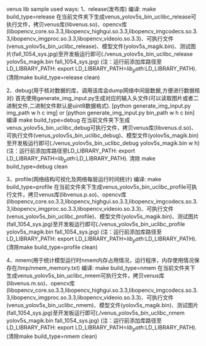 venus lib sample used ways:
1、release(发布库)
   编译: make build_type=release
   在当前文件夹下生成venus_yolov5s_bin_uclibc_release可执行文件，拷贝venus库(libvenus.so)、opencv库(libopencv_core.so.3.3,libopencv_highgui.so.3.3,libopencv_imgcodecs.so.3.3,libopencv_imgproc.so.3.3,libopencv_videoio.so.3.3)、可执行文件(venus_yolov5s_bin_uclibc_release)、模型文件(yolov5s_magik.bin)、测试图片(fall_1054_sys.jpg)至开发板运行即可(./venus_yolov5s_bin_uclibc_release yolov5s_magik.bin fall_1054_sys.jpg)
   (注：运行前添加库路径至LD_LIBRARY_PATH: export LD_LIBRARY_PATH=$lib_path:$LD_LIBRARY_PATH).
   (清除make build_type=release clean)

2、debug(用于核对数据的库，调用该库会dump网络中间层数据,方便进行数据核对)
   首先使用generate_img_input.py生成对应的输入头文件(可以读取图片或者二进制文件,二进制文件默认是uint8数据格式).
   [python generate_img_input.py img_path w h c img]  or  [python generate_img_input.py bin_path w h c bin]
   编译 make build_type=debug 
   在当前文件夹下生成venus_yolov5s_bin_uclibc_debug可执行文件，拷贝venus库(libvenus.d.so)、可执行文件(venus_yolov5s_bin_uclibc_debug)、模型文件(yolov5s_magik.bin)至开发板运行即可(./venus_yolov5s_bin_uclibc_debug yolov5s_magik.bin w h)
   (注：运行前添加库路径至LD_LIBRARY_PATH: export LD_LIBRARY_PATH=$lib_path:$LD_LIBRARY_PATH).
   清除 make build_type=debug clean

3、profile(网络结构可视化及网络每层运行时间统计)
   编译: make build_type=profile
   在当前文件夹下生成venus_yolov5s_bin_uclibc_profile可执行文件，拷贝venus库(libvenus.p.so)、opencv库(libopencv_core.so.3.3,libopencv_highgui.so.3.3,libopencv_imgcodecs.so.3.3,libopencv_imgproc.so.3.3,libopencv_videoio.so.3.3)、可执行文件(venus_yolov5s_bin_uclibc_profile)、模型文件(yolov5s_magik.bin)、测试图片(fall_1054_sys.jpg)至开发板运行即可(./venus_yolov5s_bin_uclibc_profile yolov5s_magik.bin fall_1054_sys.jpg)
   (注：运行前添加库路径至LD_LIBRARY_PATH: export LD_LIBRARY_PATH=$lib_path:$LD_LIBRARY_PATH).
   (清除make build_type=profile clean)

4、nmem(用于统计模型运行时nmem内存占用情况，运行程序，内存使用情况保存在/tmp/nmem_memory.txt)
   编译: make build_type=nmem
   在当前文件夹下生成venus_yolov5s_bin_uclibc_nmem可执行文件，拷贝venus库(libvenus.m.so)、opencv库(libopencv_core.so.3.3,libopencv_highgui.so.3.3,libopencv_imgcodecs.so.3.3,libopencv_imgproc.so.3.3,libopencv_videoio.so.3.3)、可执行文件(venus_yolov5s_bin_uclibc_nmem)、模型文件(yolov5s_magik.bin)、测试图片(fall_1054_sys.jpg)至开发板运行即可(./venus_yolov5s_bin_uclibc_nmem yolov5s_magik.bin fall_1054_sys.jpg)
   (注：运行前添加库路径至LD_LIBRARY_PATH: export LD_LIBRARY_PATH=$lib_path:$LD_LIBRARY_PATH).
   (清除make build_type=nmem clean)
